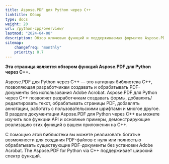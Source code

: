 ```yaml
---
title: Aspose.PDF для Python через C++
linktitle: Обзор
type: docs
weight: 20
url: /python-cpp/overview/
lastmod: "2024-04-08"
description: Обзор ключевых функций и поддерживаемых форматов Aspose.PDF для Python через C++, а также руководство по установке и лицензированию библиотеки.
sitemap:
    changefreq: "monthly"
    priority: 0.7
---
```


**Эта страница является обзором функций Aspose.PDF для Python через C++.**

Aspose.PDF для Python через C++ — это нативная библиотека C++, позволяющая разработчикам создавать и обрабатывать PDF-документы без использования Adobe Acrobat. Aspose.PDF для Python через C++ позволяет разработчикам создавать формы, добавлять/редактировать текст, обрабатывать страницы PDF, добавлять аннотации, работать с пользовательскими шрифтами и многое другое. В разделе документации Aspose.PDF для Python через C++ вы можете изучить все функции API и основные примеры, демонстрирующие реализацию этих функций в вашем приложении на C++.

С помощью этой библиотеки вы можете реализовать богатые возможности для создания PDF-файлов с нуля или полностью обрабатывать существующие PDF-документы без установки Adobe Acrobat.
 The Aspose.PDF for Python via C++ поддерживает широкий спектр функций.